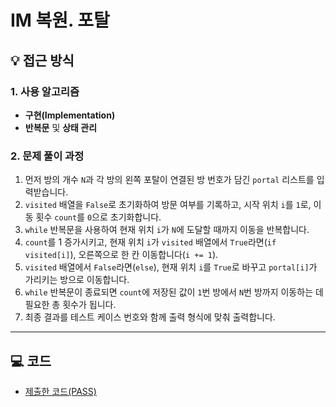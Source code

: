 # IM 복원. 포탈

## 💡 접근 방식

### 1. 사용 알고리즘
* **구현(Implementation)**
* **반복문** 및 **상태 관리**

### 2. 문제 풀이 과정
1.  먼저 방의 개수 `N`과 각 방의 왼쪽 포탈이 연결된 방 번호가 담긴 `portal` 리스트를 입력받습니다.
2.  `visited` 배열을 `False`로 초기화하여 방문 여부를 기록하고, 시작 위치 `i`를 `1`로, 이동 횟수 `count`를 `0`으로 초기화합니다.
3.  `while` 반복문을 사용하여 현재 위치 `i`가 `N`에 도달할 때까지 이동을 반복합니다.
4.  `count`를 1 증가시키고, 현재 위치 `i`가 `visited` 배열에서 `True`라면(`if visited[i]`), 오른쪽으로 한 칸 이동합니다(`i += 1`).
5.  `visited` 배열에서 `False`라면(`else`), 현재 위치 `i`를 `True`로 바꾸고 `portal[i]`가 가리키는 방으로 이동합니다.
6.  `while` 반복문이 종료되면 `count`에 저장된 값이 `1`번 방에서 `N`번 방까지 이동하는 데 필요한 총 횟수가 됩니다.
7.  최종 결과를 테스트 케이스 번호와 함께 출력 형식에 맞춰 출력합니다.

---

## 💻 코드
* [제출한 코드(PASS)](submit.py)